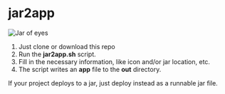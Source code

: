 # jar2app

![Jar of eyes](https://media1.giphy.com/media/tx5ZCFBWmYhvW/giphy.gif?cid=790b76115d2a5b94314b32692e6efa5d&rid=giphy.gif)

1. Just clone or download this repo
2. Run the **jar2app.sh** script.
3. Fill in the necessary information, like icon and/or jar location, etc.
4. The script writes an **app** file to the **out** directory.  

If your project deploys to a jar, just deploy instead as a runnable jar file.
